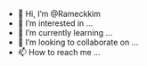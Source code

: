 - 👋 Hi, I’m @Rameckkim
- 👀 I’m interested in ...
- 🌱 I’m currently learning ...
- 💞️ I’m looking to collaborate on ...
- 📫 How to reach me ...

<!---
Rameckkim/Rameckkim is a ✨ special ✨ repository because its `README.md` (this file) appears on your GitHub profile.
You can click the Preview link to take a look at your changes.
--->
